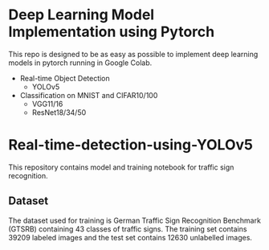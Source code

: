 # Deep Learning Model Implementation using Pytorch
This repo is designed to be as easy as possible to implement deep learning models in pytorch running in Google Colab. 
* Real-time Object Detection 
  * YOLOv5
* Classification on MNIST and CIFAR10/100
  * VGG11/16
  * ResNet18/34/50



# Real-time-detection-using-YOLOv5

This repository contains model and training notebook for traffic sign recognition. 

## Dataset 

The dataset used for training is German Traffic Sign Recognition Benchmark (GTSRB) containing 43 classes of traffic signs. The training set contains 39209 labeled images and the test set contains 12630 unlabelled images.
